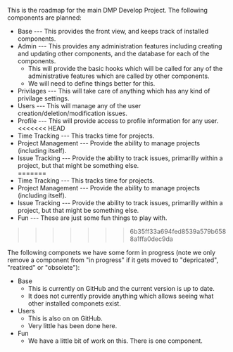 This is the roadmap for the main DMP Develop Project.   The following components are planned:

* Base --- This provides the front view, and keeps track of installed components.
* Admin --- This provides any administration features including creating and updating other components, and the database for each of the components. 
  * This will provide the basic hooks which will be called for any of the administrative features which are called by other components.
  * We will need to define things better for this.
* Privilages --- This will take care of anything which has any kind of privilage settings.
* Users --- This will manage any of the user creation/deletion/modification issues.
* Profile --- This will provide access to profile information for any user.
<<<<<<< HEAD
* Time Tracking --- This tracks time for projects.
* Project Management --- Provide the ability to manage projects (including itself).
* Issue Tracking --- Provide the ability to track issues, primarilly within a project, but that might be something else.  
=======
* Time Tracking --- This tracks time for projects. 
* Project Management --- Provide the ability to manage projects (including itself).
* Issue Tracking --- Provide the ability to track issues, primarilly within a project, but that might be something else.  
* Fun --- These are just some fun things to play with.
>>>>>>> 6b35ff33a694fed8539a579b6588a1ffa0dec9da

The following componets we have some form in progress (note we only remove a component from "in progress" if it gets moved to "depricated", "reatired" or "obsolete"):

* Base 
  * This is currently on GitHub and the current version is up to date.
  * It does not currently provide anything which allows seeing what other installed componets exist.
* Users
  * This is also on on GitHub.  
  * Very little has been done here.  
* Fun
  * We have a little bit of work on this.  There is one component.   


